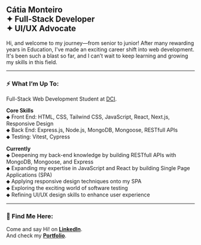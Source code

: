 ## Cátia Monteiro <br>✦ Full-Stack Developer <br>✦ UI/UX Advocate <br>

Hi, and welcome to my journey—from senior to junior! After many rewarding years in Education, I've made an exciting career shift into web development. It's been such a blast so far, and I can’t wait to keep learning and growing my skills in this field.
<br>

---

### ⚡ What I’m Up To:

Full-Stack Web Development Student at [DCI](https://start.digitalcareerinstitute.org).

**Core Skills**  
⬥ Front End: HTML, CSS, Tailwind CSS, JavaScript, React, Next.js, Responsive Design  
⬥ Back End: Express.js, Node.js, MongoDB, Mongoose, RESTfull APIs  
⬥ Testing: Vitest, Cypress

**Currently**  
⬥ Deepening my back-end knowledge by building RESTfull APIs with MongoDB, Mongoose, and Express  
⬥ Expanding my expertise in JavaScript and React by building Single Page Applications (SPA)  
⬥ Applying responsive design techniques onto my SPA  
⬥ Exploring the exciting world of software testing  
⬥ Refining UI/UX design skills to enhance user experience

---

### 📍 Find Me Here:

Come and say Hi! on **[LinkedIn](https://www.linkedin.com/in/catiamonteirov/)**.  
And check my **[Portfolio](https://www.catiamonteiro.dev)**.
